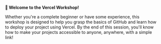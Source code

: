 **🚀 Welcome to the Vercel Workshop!**

Whether you're a complete beginner or have some experience, this workshop is designed to help you grasp the basics of GitHub and learn how to deploy your project using Vercel. By the end of this session, you'll know how to make your projects accessible to anyone, anywhere, with a simple link!
